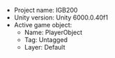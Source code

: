 <!-- UNITY CODE ASSIST INSTRUCTIONS START -->
- Project name: IGB200
- Unity version: Unity 6000.0.40f1
- Active game object:
  - Name: PlayerObject
  - Tag: Untagged
  - Layer: Default
<!-- UNITY CODE ASSIST INSTRUCTIONS END -->